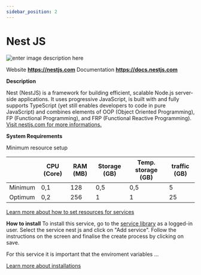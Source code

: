 ```yaml
---
sidebar_position: 2
---
```


# Nest JS

![enter image description here](https://api.mogenius.com/file/id/6001fd0a-c626-4e64-9c19-e167b86b3a30)

Website **https://nestjs.com**
Documentation **https://docs.nestjs.com**

**Description**

Nest (NestJS) is a framework for building efficient, scalable Node.js server-side applications. It uses progressive JavaScript, is built with and fully supports TypeScript (yet still enables developers to code in pure JavaScript) and combines elements of OOP (Object Oriented Programming), FP (Functional Programming), and FRP (Functional Reactive Programming). [Visit nestjs.com for more informations.](#)

**System Requirements**

Minimum resource setup  

||CPU (Core)|RAM (MB)  |Storage (GB)|Temp. storage (GB)|traffic (GB)|
|--|--|--|--|--|--|
| Minimum | 0,1 |128| 0,5 |0,5|5
| Optimum | 0,2 |256| 1 |1|25

[Learn more about how to set resources for services](#)

**How to install**
To install this service, go to the [service library](#) as a logged-in user. Select the service nest js and click on "Add service". Follow the instructions on the screen and finalise the create process by clicking on save.

For this service it is important that the enviroment variables ...

[Learn more about installations](#)
